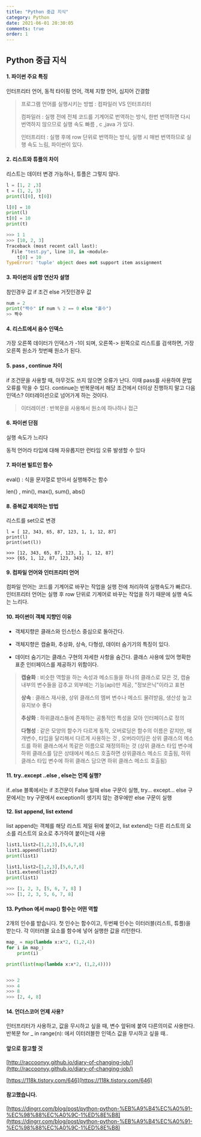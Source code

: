 ```yaml
---
title: "Python 중급 지식"
category: Python
date: 2021-06-01 20:30:05
comments: true
order: 1
---
```




## Python 중급 지식

#### 1. 파이썬 주요 특징

인터프리터 언어, 동적 타이핑 언어, 객체 지향 언어, 심지어 간결함

> 프로그램 언어를 실행시키는 방법 : 컴파일러 VS 인터프리터
>
> 컴파일러 : 실행 전에 전체 코드를 기계어로 번역하는 방식, 한번 번역하면 다시 번역하지 않으므로 실행 속도 빠름 , c ,java 가 있다.
>
> 인터프리터 : 실행 후에 row 단위로 번역하는 방식,  실행 시 매번 번역하므로 실행 속도 느림, 파이썬이 있다.

#### 2. 리스트와 튜플의 차이

리스트는 데이터 변경 가능하나, 튜플은 그렇지 않다.

~~~python
l = [1, 2 ,3]
t = (1, 2, 3)
print(l[0], t[0])

l[0] = 10
print(l)
t[0] = 10
print(t)

>>> 1 1
>>> [10, 2, 3]
Traceback (most recent call last):
  File "test.py", line 10, in <module>
    t[0] = 10
TypeError: 'tuple' object does not support item assignment
~~~

#### 3. 파이썬의 삼항 연산자 설명

참인경우 값 if 조건 else 거짓인경우 값

~~~python
num = 2
print("짝수" if num % 2 == 0 else "홀수")
>> 짝수
~~~

#### 4. 리스트에서 음수 인덱스

가장 오른쪽 데이터가 인덱스가 -1이 되며,  오른쪽-> 왼쪽으로 리스트를 검색하면, 가장 오른쪽 원소가 첫번째 원소가 된다.

#### 5. pass , continue 차이

if 조건문을 사용할 때, 아무것도 쓰지 않으면 오류가 난다. 이때 pass를 사용하여 문법 오류를 막을 수 있다. continue는 반복문에서 해당 조건에서 더이상 진행하지 말고 다음 인덱스? 이터레이션으로 넘어가게 하는 것이다. 

> 이터레이션 : 반복문을 사용해서 원소에 하나하나 접근

#### 6. 파이썬 단점

실행 속도가 느리다

동적 언어라 타입에 대해 자유롭지만 런타임 오류 발생할 수 있다

#### 7. 파이썬 빌트인 함수

eval() : 식을 문자열로 받아서 실행해주는 함수

len() , min(), max(), sum(), abs()

#### 8. 중복값 제외하는 방법

리스트를 set으로 변경

~~~
l = [ 12, 343, 65, 87, 123, 1, 1, 12, 87]
print(l)
print(set(l))

>>> [12, 343, 65, 87, 123, 1, 1, 12, 87]
>>> {65, 1, 12, 87, 123, 343}
~~~

#### 9. 컴파일 언어와 인터프리터 언어

컴파일 언어는 코드를 기계어로 바꾸는 작업을 실행 전에 처리하여 실행속도가 빠르다. 인터프리터 언어는 실행 후 row 단위로 기계어로 바꾸는 작업을 하기 때문에 실행 속도는 느리다.

#### 10. 파이썬이 객체 지향인 이유

- 객체지향은 클래스와 인스턴스 중심으로 돌아간다.

- 객체지향은 캡슐화, 추상화, 상속, 다형성, 데이터 숨기기의 특징이 있다.

- 데이터 숨기기는 클래스 구현의 자세한 사항을 숨긴다. 클래스 사용에 있어 명확한 표준 인터페이스를 제공하기 위함이다.

>**캡슐화** : 비슷한 역할을 하는 속성과 메소드들을 하나의 클래스로 모은 것, 캡슐 내부의 변수들을 감추고 외부에는 기능(api)만 제공, "정보은닉"이라고 표현
>
>**상속** : 클래스 재사용, 상위 클래스의 멤버 변수나 메소드 물려받음, 생산성 높고 유지보수 좋다
>
>**추상화** : 하위클래스들에 존재하는 공통적인 특성을 모아 인터페이스로 정의
>
>**다형성** : 같은 모양의 함수가 다르게 동작, 오버로딩은 함수의 이름은 같지만, 매개변수, 타입을 달리해서 다르게 사용하는 것 , 오버라이딩은 상위 클래스의 메소드를 하위 클래스에서 똑같은 이름으로 재정의하는 것 (상위 클래스 타입 변수에 하위 클래스를 담은 상태에서 메소드 호출하면 상위클래스 메소드 호출됨, 하위 클래스 타입 변수에 하위 클래스 담으면 하위 클래스 메소드 호출됨)

#### 11. try..except ..else , else는 언제 실행?

if..else 블록에서는 if 조건문이 False 일때 else 구문이 실행,  try... except... else 구문에서는 try 구문에서 exception이 생기지 않는 경우에만 else 구문이 실행

#### 12. list append, list extend

list append는 객체를 해당 리스트 제일 뒤에 붙이고, list extend는 다른 리스트의 요소를 리스트의 요소로 추가하여 붙이는데 사용

~~~python
list1,list2=[1,2,3],[5,6,7,8]
list1.append(list2)
print(list1)

list1,list2=[1,2,3],[5,6,7,8]
list1.extend(list2)
print(list1)

>>> [1, 2, 3, [5, 6, 7, 8] ]
>>> [1, 2, 3, 5, 6, 7, 8]
~~~

#### 13. **Python 에서 map() 함수는 어떤 역할**

2개의 인수를 받습니다. 첫 인수는 함수이고, 두번째 인수는 이터러블(리스트, 튜플)을 받는다.  각 이터러블 요소를 함수에 넣어 실행한 값을 리턴한다.

~~~python
map_ = map(lambda x:x*2, (1,2,4))
for i in map_:
    print(i)

print(list(map(lambda x:x*2, (1,2,4))))


>>> 2
>>> 4
>>> 8
>>> [2, 4, 8]
~~~

#### 14. 언더스코어 언제 사용?

인터프리터가 사용하고, 값을 무시하고 싶을 때, 변수 앞뒤에 붙여 다른의미로 사용한다. 반복문 for _ in range(n): 에서 이터러블한 인덱스 값을 무시하고 싶을 때..



#### 앞으로 참고할 것

[http://raccoonyy.github.io/diary-of-changing-job/](http://raccoonyy.github.io/diary-of-changing-job/)

[https://118k.tistory.com/646](https://118k.tistory.com/646)

#### 참고했습니다.

[https://dingrr.com/blog/post/python-python-%EB%A9%B4%EC%A0%91-%EC%98%88%EC%A0%9C-1%ED%8E%B8](https://dingrr.com/blog/post/python-python-%EB%A9%B4%EC%A0%91-%EC%98%88%EC%A0%9C-1%ED%8E%B8)